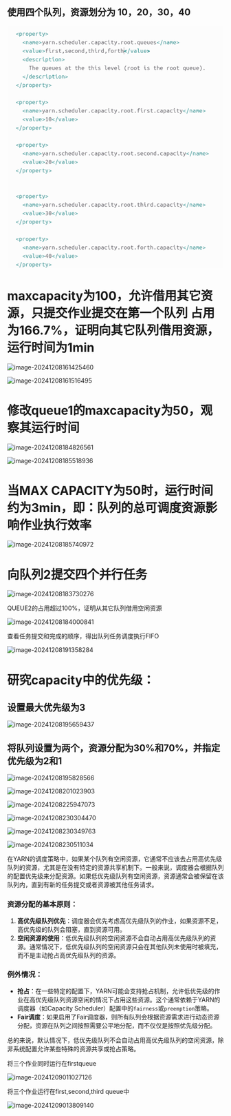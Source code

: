 ## 使用四个队列，资源划分为 10，20，30，40

![image-20241208195252586](picture/log53.png)

# maxcapacity为100，允许借用其它资源，只提交作业提交在第一个队列  占用为166.7%，证明向其它队列借用资源，运行时间为1min



![image-20241208161425460](C:\Users\20372\AppData\Roaming\Typora\typora-user-images\image-20241208161425460.png)

![image-20241208161516495](C:\Users\20372\AppData\Roaming\Typora\typora-user-images\image-20241208161516495.png)

# 修改queue1的maxcapacity为50，观察其运行时间



![image-20241208184826561](C:\Users\20372\AppData\Roaming\Typora\typora-user-images\image-20241208184826561.png)

![image-20241208185518936](C:\Users\20372\AppData\Roaming\Typora\typora-user-images\image-20241208185518936.png)

# 当MAX CAPACITY为50时，运行时间约为3min，即：队列的总可调度资源影响作业执行效率

![image-20241208185740972](C:\Users\20372\AppData\Roaming\Typora\typora-user-images\image-20241208185740972.png)



# 向队列2提交四个并行任务

![image-20241208183730276](C:\Users\20372\AppData\Roaming\Typora\typora-user-images\image-20241208183730276.png)

QUEUE2的占用超过100%，证明从其它队列借用空闲资源

![image-20241208184000841](C:\Users\20372\AppData\Roaming\Typora\typora-user-images\image-20241208184000841.png)

查看任务提交和完成的顺序，得出队列任务调度执行FIFO

![image-20241208191358284](C:\Users\20372\AppData\Roaming\Typora\typora-user-images\image-20241208191358284.png)

# 研究capacity中的优先级：

## 设置最大优先级为3

![image-20241208195659437](C:\Users\20372\AppData\Roaming\Typora\typora-user-images\image-20241208195659437.png)

## 将队列设置为两个，资源分配为30%和70%，并指定优先级为2和1

![image-20241208195828566](C:\Users\20372\AppData\Roaming\Typora\typora-user-images\image-20241208195828566.png)

![image-20241208201023903](C:\Users\20372\AppData\Roaming\Typora\typora-user-images\image-20241208201023903.png)

![image-20241208225947073](C:\Users\20372\AppData\Roaming\Typora\typora-user-images\image-20241208225947073.png)

![image-20241208230304470](C:\Users\20372\AppData\Roaming\Typora\typora-user-images\image-20241208230304470.png)

![image-20241208230349763](C:\Users\20372\AppData\Roaming\Typora\typora-user-images\image-20241208230349763.png)

![image-20241208230511034](C:\Users\20372\AppData\Roaming\Typora\typora-user-images\image-20241208230511034.png)

在YARN的调度策略中，如果某个队列有空闲资源，它通常不应该去占用高优先级队列的资源，尤其是在没有特定的资源共享机制下。一般来说，调度器会根据队列的配置优先级来分配资源。如果低优先级队列有空闲资源，资源通常会被保留在该队列内，直到有新的任务提交或者资源被其他任务请求。

### 资源分配的基本原则：

1. **高优先级队列优先**：调度器会优先考虑高优先级队列的作业，如果资源不足，高优先级的队列会阻塞，直到资源可用。
2. **空闲资源的使用**：低优先级队列的空闲资源不会自动占用高优先级队列的资源。通常情况下，低优先级队列的空闲资源只会在其他队列未使用时被填充，而不是主动抢占高优先级队列的资源。

### 例外情况：

- **抢占**：在一些特定的配置下，YARN可能会支持抢占机制，允许低优先级的作业在高优先级队列资源空闲的情况下占用这些资源。这个通常依赖于YARN的调度器（如Capacity Scheduler）配置中的`fairness`或`preemption`策略。
- **Fair调度**：如果启用了Fair调度器，则所有队列会根据资源需求进行动态资源分配，资源在队列之间按照需要公平地分配，而不仅仅是按照优先级分配。

总的来说，默认情况下，低优先级队列不会自动占用高优先级队列的空闲资源，除非系统配置允许某些特殊的资源共享或抢占策略。

将三个作业同时运行在firstqueue

![image-20241209011027126](C:\Users\20372\AppData\Roaming\Typora\typora-user-images\image-20241209011027126.png)

将三个作业运行在first,second,third queue中

![image-20241209013809140](C:\Users\20372\AppData\Roaming\Typora\typora-user-images\image-20241209013809140.png)
